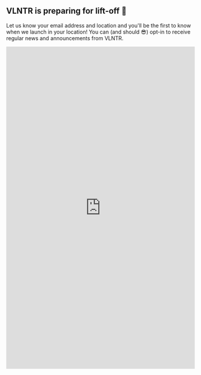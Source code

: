 ## VLNTR is preparing for lift-off 🚀

Let us know your email address and location and you'll be the first to know when we launch in your location! 
You can (and should 😎) opt-in to receive regular news and announcements from VLNTR.

<iframe src="https://docs.google.com/forms/d/e/1FAIpQLSe4Jc2h6_n6Epxyh5-ZhXzNNXH-fZNhhv2YBT-nPGsbM0SeYA/viewform?embedded=true" width="100%" height="862" frameborder="0" marginheight="0" marginwidth="0">Loading...</iframe>
